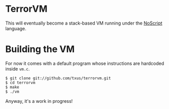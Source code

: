 # TerrorVM
This will eventually become a stack-based VM running under the [NoScript](http://github.com/txus/noscript)
language.


# Building the VM

For now it comes with a default program whose instructions are hardcoded inside
`vm.c`.

    $ git clone git://github.com/txus/terrorvm.git
    $ cd terrorvm
    $ make
    $ ./vm

Anyway, it's a work in progress!
